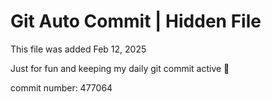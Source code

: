 # Git Auto Commit | Hidden File

This file was added Feb 12, 2025

Just for fun and keeping my daily git commit active 🤪

commit number: 477064
